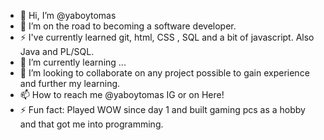 - 👋 Hi, I’m @yaboytomas
- 👀 I’m on the road to becoming a software developer.
- ⚡  I've currently learned git, html, CSS , SQL and a bit of javascript. Also Java and PL/SQL.
- 🌱 I’m currently learning ...
- 💞️ I’m looking to collaborate on any project possible to gain experience and further my learning.
- 📫 How to reach me @yaboytomas IG or on Here!
- ⚡ Fun fact: Played WOW since day 1 and built gaming pcs as a hobby and that got me into programming. 

<!---
yaboytomas/yaboytomas is a ✨ special ✨ repository because its `README.md` (this file) appears on your GitHub profile.
You can click the Preview link to take a look at your changes.
--->
